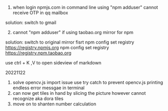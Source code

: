 1. when login npmjs.com in command line using "npm adduser"
cannot receive OTP in qq mailbox

solution: switch to gmail

2. cannot "npm adduser" if using taobao.org mirror for npm

solution: switch to original mirror fisrt
npm config set registry https://registry.npmjs.org
npm config set registry https://registry.npm.taobao.org

use ctrl + K ,V to open sideview of markdown

20221122
1. solve opencv.js import issue
use try catch to prevent opencv.js printing endless error messgae in terminal
2. can now get tiles in hand by slicing the picture
however cannot recognize aka dora tiles
3. move on to shanten number calculation